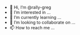 - 👋 Hi, I’m @rally-greg
- 👀 I’m interested in ...
- 🌱 I’m currently learning ...
- 💞️ I’m looking to collaborate on ...
- 📫 How to reach me ...

<!---
rally-greg/rally-greg is a ✨ special ✨ repository because its `README.md` (this file) appears on your GitHub profile.
You can click the Preview link to take a look at your changes.
--->
